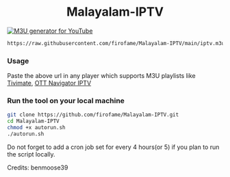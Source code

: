 <h1 align="center"> Malayalam-IPTV </h1>

[![M3U generator for YouTube](https://github.com/firofame/Malayalam-IPTV/actions/workflows/m3u_Generator.yml/badge.svg)](https://github.com/firofame/Malayalam-IPTV/actions/workflows/m3u_Generator.yml)

```bash
https://raw.githubusercontent.com/firofame/Malayalam-IPTV/main/iptv.m3u
```

### Usage

Paste the above url in any player which supports M3U playlists like [Tivimate](https://play.google.com/store/apps/details?id=ar.tvplayer.tv&hl=en_IN&gl=US), [OTT Navigator IPTV](https://play.google.com/store/apps/details?id=studio.scillarium.ottnavigator&hl=en_IN&gl=US)

### Run the tool on your local machine

```bash
git clone https://github.com/firofame/Malayalam-IPTV.git
cd Malayalam-IPTV
chmod +x autorun.sh
./autorun.sh
```

Do not forget to add a cron job set for every 4 hours(or 5) if you plan to run the script locally.

Credits: benmoose39
